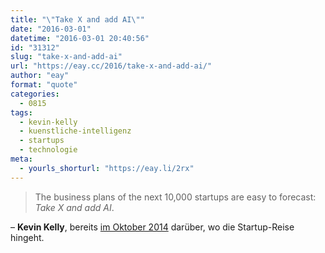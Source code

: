 ```yaml
---
title: "\"Take X and add AI\""
date: "2016-03-01"
datetime: "2016-03-01 20:40:56"
id: "31312"
slug: "take-x-and-add-ai"
url: "https://eay.cc/2016/take-x-and-add-ai/"
author: "eay"
format: "quote"
categories:
  - 0815
tags:
  - kevin-kelly
  - kuenstliche-intelligenz
  - startups
  - technologie
meta:
  - yourls_shorturl: "https://eay.li/2rx"
---
```


> The business plans of the next 10,000 startups are easy to forecast: _Take X and add AI_.

– **Kevin Kelly**, bereits [im Oktober 2014](http://www.wired.com/2014/10/future-of-artificial-intelligence/) darüber, wo die Startup-Reise hingeht.
